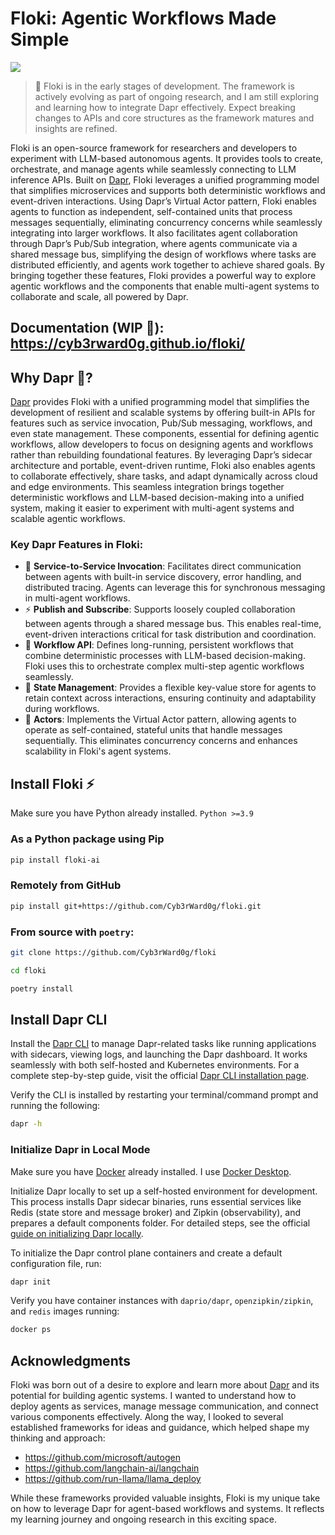 # Floki: Agentic Workflows Made Simple

![](docs/logo-workflows.png)

> 🚧 Floki is in the early stages of development. The framework is actively evolving as part of ongoing research, and I am still exploring and learning how to integrate Dapr effectively. Expect breaking changes to APIs and core structures as the framework matures and insights are refined.

Floki is an open-source framework for researchers and developers to experiment with LLM-based autonomous agents. It provides tools to create, orchestrate, and manage agents while seamlessly connecting to LLM inference APIs. Built on [Dapr](https://docs.dapr.io/), Floki leverages a unified programming model that simplifies microservices and supports both deterministic workflows and event-driven interactions. Using Dapr’s Virtual Actor pattern, Floki enables agents to function as independent, self-contained units that process messages sequentially, eliminating concurrency concerns while seamlessly integrating into larger workflows. It also facilitates agent collaboration through Dapr’s Pub/Sub integration, where agents communicate via a shared message bus, simplifying the design of workflows where tasks are distributed efficiently, and agents work together to achieve shared goals. By bringing together these features, Floki provides a powerful way to explore agentic workflows and the components that enable multi-agent systems to collaborate and scale, all powered by Dapr.

## Documentation (WIP 🚧): https://cyb3rward0g.github.io/floki/

## Why Dapr 🎩?

[Dapr](https://docs.dapr.io/) provides Floki with a unified programming model that simplifies the development of resilient and scalable systems by offering built-in APIs for features such as service invocation, Pub/Sub messaging, workflows, and even state management. These components, essential for defining agentic workflows, allow developers to focus on designing agents and workflows rather than rebuilding foundational features. By leveraging Dapr’s sidecar architecture and portable, event-driven runtime, Floki also enables agents to collaborate effectively, share tasks, and adapt dynamically across cloud and edge environments. This seamless integration brings together deterministic workflows and LLM-based decision-making into a unified system, making it easier to experiment with multi-agent systems and scalable agentic workflows.

### Key Dapr Features in Floki:
* 🎯 **Service-to-Service Invocation**: Facilitates direct communication between agents with built-in service discovery, error handling, and distributed tracing. Agents can leverage this for synchronous messaging in multi-agent workflows.
* ⚡️ **Publish and Subscribe**: Supports loosely coupled collaboration between agents through a shared message bus. This enables real-time, event-driven interactions critical for task distribution and coordination.
* 🔄 **Workflow API**: Defines long-running, persistent workflows that combine deterministic processes with LLM-based decision-making. Floki uses this to orchestrate complex multi-step agentic workflows seamlessly.
* 🧠 **State Management**: Provides a flexible key-value store for agents to retain context across interactions, ensuring continuity and adaptability during workflows.
* 🤖 **Actors**: Implements the Virtual Actor pattern, allowing agents to operate as self-contained, stateful units that handle messages sequentially. This eliminates concurrency concerns and enhances scalability in Floki's agent systems.

## Install Floki ⚡️

Make sure you have Python already installed. `Python >=3.9`

### As a Python package using Pip

```bash
pip install floki-ai
```

### Remotely from GitHub

```bash
pip install git+https://github.com/Cyb3rWard0g/floki.git
```

### From source with `poetry`:

```bash
git clone https://github.com/Cyb3rWard0g/floki

cd floki

poetry install
```

## Install Dapr CLI

Install the [Dapr CLI](https://docs.dapr.io/getting-started/install-dapr-cli/) to manage Dapr-related tasks like running applications with sidecars, viewing logs, and launching the Dapr dashboard. It works seamlessly with both self-hosted and Kubernetes environments. For a complete step-by-step guide, visit the official [Dapr CLI installation page](https://docs.dapr.io/getting-started/install-dapr-cli/).

Verify the CLI is installed by restarting your terminal/command prompt and running the following:

```bash
dapr -h
```

### Initialize Dapr in Local Mode

Make sure you have [Docker](https://docs.docker.com/get-started/get-docker/) already installed. I use [Docker Desktop](https://www.docker.com/products/docker-desktop/).

Initialize Dapr locally to set up a self-hosted environment for development. This process installs Dapr sidecar binaries, runs essential services like Redis (state store and message broker) and Zipkin (observability), and prepares a default components folder. For detailed steps, see the official [guide on initializing Dapr locally](https://docs.dapr.io/getting-started/install-dapr-selfhost/).

To initialize the Dapr control plane containers and create a default configuration file, run:

```bash
dapr init
```

Verify you have container instances with `daprio/dapr`, `openzipkin/zipkin`, and `redis` images running:

```bash
docker ps
```

## Acknowledgments
Floki was born out of a desire to explore and learn more about [Dapr](https://dapr.io/) and its potential for building agentic systems. I wanted to understand how to deploy agents as services, manage message communication, and connect various components effectively. Along the way, I looked to several established frameworks for ideas and guidance, which helped shape my thinking and approach:

* https://github.com/microsoft/autogen
* https://github.com/langchain-ai/langchain
* https://github.com/run-llama/llama_deploy

While these frameworks provided valuable insights, Floki is my unique take on how to leverage Dapr for agent-based workflows and systems. It reflects my learning journey and ongoing research in this exciting space.